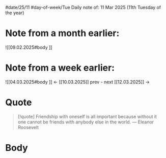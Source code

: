 
#date/25/11
#day-of-week/Tue
Daily note of: 11 Mar 2025 (11th Tuesday of the year)

# Note from a month earlier:
![[09.02.2025#body ]]

# Note from a week earlier:
![[04.03.2025#body ]]
 <- [[10.03.2025]] prev - next [[12.03.2025]] ->
# Quote

> [!quote] Friendship with oneself is all important because without it one cannot be friends with anybody else in the world.
> — Eleanor Roosevelt
# Body

